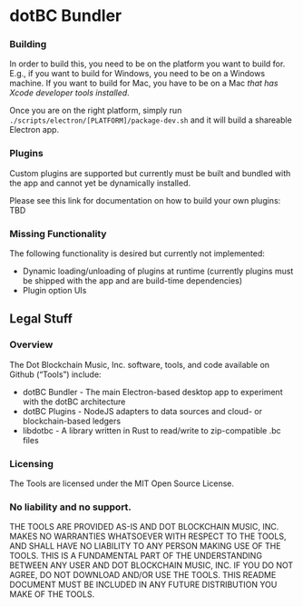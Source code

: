 # dotBC Bundler

### Building
In order to build this, you need to be on the platform you want to build for.  E.g., if you want to build for Windows, you need to be on a Windows machine.  If you want to build for Mac, you have to be on a Mac *that has Xcode developer tools installed*.  

Once you are on the right platform, simply run `./scripts/electron/[PLATFORM]/package-dev.sh` and it will build a shareable Electron app.

### Plugins
Custom plugins are supported but currently must be built and bundled with the app and cannot yet be dynamically installed.

Please see this link for documentation on how to build your own plugins:
TBD

### Missing Functionality
The following functionality is desired but currently not implemented:
* Dynamic loading/unloading of plugins at runtime (currently plugins must be shipped with the app and are build-time dependencies)
* Plugin option UIs

## Legal Stuff

### Overview

The Dot Blockchain Music, Inc. software, tools, and code available on Github (“Tools”) include:

* dotBC Bundler - The main Electron-based desktop app to experiment with the dotBC architecture
* dotBC Plugins - NodeJS adapters to data sources and cloud- or blockchain-based ledgers
* libdotbc - A library written in Rust to read/write to zip-compatible .bc files

### Licensing

The Tools are licensed under the MIT Open Source License.

### No liability and no support.

THE TOOLS ARE PROVIDED AS-IS AND DOT BLOCKCHAIN MUSIC, INC. MAKES NO WARRANTIES WHATSOEVER WITH RESPECT TO THE TOOLS, AND SHALL HAVE NO LIABILITY TO ANY PERSON MAKING USE OF THE TOOLS. THIS IS A FUNDAMENTAL PART OF THE UNDERSTANDING BETWEEN ANY USER AND DOT BLOCKCHAIN MUSIC, INC.  IF YOU DO NOT AGREE, DO NOT DOWNLOAD AND/OR USE THE TOOLS.  THIS README DOCUMENT MUST BE INCLUDED IN ANY FUTURE DISTRIBUTION YOU MAKE OF THE TOOLS.



